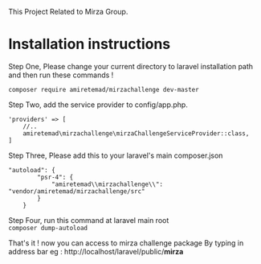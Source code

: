 This Project Related to Mirza Group.

<h1>Installation instructions</h1>

Step One, Please change your current directory to laravel installation path and then run these commands ! 

``` composer require amiretemad/mirzachallenge dev-master ```


Step Two, add the service provider to config/app.php.

```
'providers' => [
    //..
    amiretemad\mirzachallenge\mirzaChallengeServiceProvider::class,
]
```

Step Three, Please add this to your laravel's main composer.json

```
"autoload": {
        "psr-4": {
            "amiretemad\\mirzachallenge\\": "vendor/amiretemad/mirzachallenge/src"
        }
    }
 ```
 
Step Four, run this command at laravel main root <br />
``` composer dump-autoload ```


That's it ! now you can access to mirza challenge package By typing in address bar 
eg : http://localhost/laravel/public/<b style="">mirza</b>

